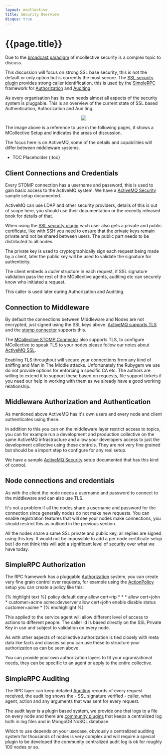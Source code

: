 ```yaml
---
layout: mcollective
title: Security Overview
disqus: true
---
```

[broadcast paradigm]: /reference/basic/messageflow.html
[SimpleRPC]: /simplerpc/
[Authorization]: /simplerpc/authorization.html
[Auditing]: /simplerpc/auditing.html
[SSL security plugin]: /reference/plugins/security_ssl.html
[ActiveMQ Security]: /reference/integration/activemq_security.html
[ActiveMQ TLS]: http://activemq.apache.org/how-do-i-use-ssl.html
[ActiveMQ SSL]: /reference/integration/activemq_ssl.html
[ActiveMQ STOMP]: http://activemq.apache.org/stomp.html
[MCollective STOMP Connector]: /reference/plugins/connector_stomp.html
[ActionPolicy]: http://code.google.com/p/mcollective-plugins/wiki/ActionPolicy
[CentralAudit]: http://code.google.com/p/mcollective-plugins/wiki/AuditCentralRPCLog


# {{page.title}}

Due to the [broadcast paradigm] of mcollective security is a complex topic to
discuss.

This discussion will focus on strong SSL base security, this is not the default 
or only option but is currently the most secure.  The [SSL security plugin] 
provides strong caller identification, this is used by the [SimpleRPC] 
framework for [Authorization] and [Auditing].

As every organisation has its own needs almost all aspects of the security
system is pluggable.  This is an overview of the current state of SSL based 
Authentication, Authorization and Auditing.

<center><img src="/images/mcollective-aaa.png"></center>

The image above is a reference to use in the following pages, it shows a 
MCollective Setup and indicates the areas of discussion.

The focus here is on ActiveMQ, some of the details and capabilities will 
differ between middleware systems.

 * TOC Placeholder
 {:toc}

## Client Connections and Credentials

Every STOMP connection has a username and password, this is used to gain basic
access to the ActiveMQ system.  We have a [ActiveMQ Security] sample setup 
documented.

ActiveMQ can use LDAP and other security providers, details of this is out of 
scope here, you should use their documentation or the recently released book 
for details of that.

When using the [SSL security plugin] each user also gets a private and public 
certificate, like with SSH you need to ensure that the private keys remain 
private and not be shared between users.  The public part needs to be 
distributed to all nodes.

The private key is used to cryptographically sign each request being made by a
client, later the public key will be used to validate the signature for
authenticity. 

The client embeds a _caller_ structure in each request, if SSL signature 
validation pass the rest of the MCollective agents, auditing etc can securely
know who initiated a request.  

This caller is used later during Authorization and Auditing.

## Connection to Middleware

By default the connections between Middleware and Nodes are not encrypted, just
signed using the SSL keys above.  [ActiveMQ supports TLS][ActiveMQ TLS] and the
[stomp connector][ActiveMQ STOMP] supports this.

The [MCollective STOMP Connector] also supports TLS, to configure MCollective
to speak TLS to your nodes please follow our notes about [ActiveMQ SSL].

Enabling TLS throughout will secure your connections from any kind of sniffing
and Man in The Middle attacks.  Unfortunately the Rubygem we use do not provide
options for enforcing a specific CA etc.  The authors are willing to extend it 
to support these based on requests, file support tickets if you need our help
in working with them as we already have a good working relationship.

## Middleware Authorization and Authentication

As mentioned above ActiveMQ has it's own users and every node and client
authenticates using these.

In addition to this you can on the middleware layer restrict access to topics,
you can for example run a development and production collective on the same
ActiveMQ infrastructure and allow your developers access to just the development
collective using these controls.  They are not very fine grained but should be a
import step to configure for any real setup.

We have a sample [ActiveMQ Security] setup documented that has this kind of
control.

## Node connections and credentials

As with the client the node needs a username and password to connect to the
middleware and can also use TLS.

It's not a problem if all the nodes share a username and password for the
connection since generally nodes do not make new requests.  You can enable
registration features that will see your nodes make connections, you should
restrict this as outlined in the previous section.

All the nodes share a same SSL private and public key, all replies are signed
using this key.  It would not be impossible to add a per node certificate setup
but I do not think this will add a significant level of security over what we
have today.

## SimpleRPC Authorization

The RPC framework has a pluggable [Authorization] system, you can create very
fine grain control over requests, for example using the [ActionPolicy] setup you
can create a policy like this:

{% highlight text %}
policy default deny
allow   cert=rip      *                       *                *
allow   cert=john     *                       customer=acme    acme::devserver
allow   cert=john     enable disable status   customer=acme    *
{% endhighlight %}

This applied to the service agent will allow different level of access to
actions to different people.  The caller id is based directly on the SSL Private
Key in use and subject to validation on every node.  

As with other aspects of mcollective authorization is tied closely with meta 
data like facts and classes so you can use these to structure your authorization 
as can be seen above.

You can provide your own authorization layers to fit your ogranizational needs,
they can be specific to an agent or apply to the entire collective.

## SimpleRPC Auditing

The RPC layer can keep detailed [Auditing] records of every request received,
the audit log shows the - SSL signature verified - caller, what agent, action
and any arguments that was sent for every request.

The audit layer is a plugin based system, we provide one that logs to a file on
every node and there are [community plugins][CentralAudit] that keeps a centralized 
log both in log files and in MongoDB NoSQL database.  

Which to use depends on your usecase, obviously a centralized auditing system
for thousands of nodes is very complex and will require a special plugin to be
developed the community centralized audit log is ok for roughly 100 nodes or
so.
